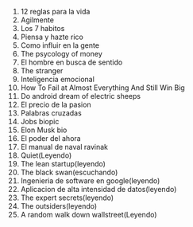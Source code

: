 1. 12 reglas para la vida
2. Agilmente
3. Los 7 habitos
4. Piensa y hazte rico 
5. Como influir en la gente
6. The psycology of money
7. El hombre en busca de sentido 
8. The stranger
9. Inteligencia emocional
10. How To Fail at Almost Everything And Still Win Big
11. Do android dream of electric sheeps
12. El precio de la pasion
13. Palabras cruzadas
14. Jobs biopic
15. Elon Musk bio
16. El poder del ahora
17. El manual de naval ravinak
18. Quiet(Leyendo)
19. The lean startup(leyendo)
20. The black swan(escuchando)
21. Ingenieria de software en google(leyendo)
22. Aplicacion de alta intensidad de datos(leyendo)
23. The expert secrets(leyendo)
24. The outsiders(leyendo)
25. A random walk down wallstreet(Leyendo)